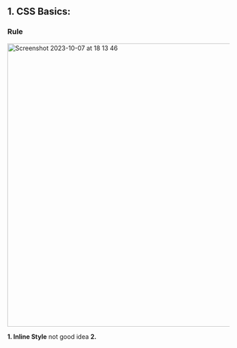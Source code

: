 ## 1. CSS Basics:
### Rule
<img width="642" alt="Screenshot 2023-10-07 at 18 13 46" src="https://github.com/Fanpeng-L/FullStack-Learning-Notes/assets/90544605/d3e64732-0839-41ae-837d-e60840c2fcf5">


**1. Inline Style** not good idea
**2. <style> element**
**3. style.css external stylesheet**✅

### color system:  
RGB  
hexadecimal  

## Absolute & Relative units  
<img width="545" alt="Screenshot 2023-10-07 at 19 34 21" src="https://github.com/Fanpeng-L/FullStack-Learning-Notes/assets/90544605/ae479fa4-07cc-4d89-99c3-b38c23480652">  
Absolute units is not recommended used for responsive websites.


## 2. CSS Selectors
- universal
- element
- ,  (select several elements at the same time)
- \# (ID selector)
- .  (class selector)
- space descendent selector
- \+ (adjecent)
- \> (direct child)
- input[type="password"]  attribute selector
- : pseudo class -- states (checked, active, hover...)
- :: pseudo elements --- specific parts of an element


## 3. cascade  


Absolute and Relative:
<img width="618" alt="Screenshot 2023-10-03 at 16 55 15" src="https://github.com/Fanpeng-L/FullStack-Learning-Notes/assets/90544605/17af5454-213e-4868-a1cc-502e0acd1fbc">

